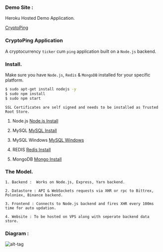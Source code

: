 ﻿### Demo Site :

Heroku Hosted Demo Application.

[CryptoPing](https://cryptoping.herokuapp.com/)

### CryptoPing Application

A cryptocurrency ```ticker``` cum ```ping``` application built on a ```Node.js``` backend.

### Install. 

Make sure you have ```Node.js```, ```Redis``` & ```MongoDB``` installed for your specific platform. 

```bash
$ sudo apt-get install nodejs -y
$ sudo npm install 
$ sudo npm start
```

```SSL Certificates are self signed and needs to be installed as Trusted Root Store. ```

1. Node.js [Node.js Install](https://nodejs.org/en/download/)

2. MySQL [MySQL Install](https://dev.mysql.com/downloads/)

3. MySQL Windows [MySQL Windows](https://dev.mysql.com/downloads/windows/)

4. REDIS [Redis Install](https://redis.io/download)

5. MongoDB [Mongo Install](https://www.mongodb.com/download-center/community)

### The Model. 

```1. Backend :  Works on Node.js, Express, Yarn backend. ```

```2. Datastore : API & WebSockets requests via XHR or rpc to Bittrex, Poloniex, Binance backend.```

```3. Frontend : Connects to Node.js backend and fires XHR every 100ms time for auto updation.```

```4. Website : To be hosted on VPS along with seperate backend data store. ```

### Diagram : 

![alt-tag](https://github.com/SpawnTree/CryptoPing-Backend/blob/master/public/images/CryptoPing.jpeg)


